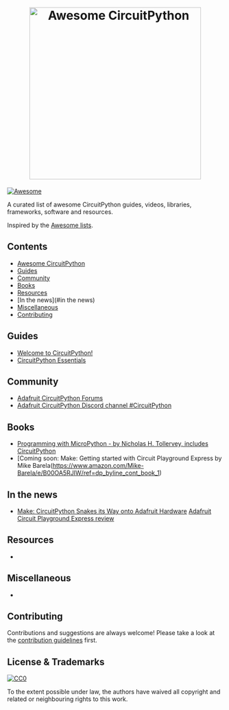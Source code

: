 <h1 align="center">
  <img width="400" src="https://raw.githubusercontent.com/adafruit/awesome-circuitpython/master/IMAGE" alt="Awesome CircuitPython"><br>
</h1>

[![Awesome](https://awesome.re/badge.svg)](https://awesome.re)

A curated list of awesome CircuitPython guides, videos, libraries, frameworks, software and resources.

Inspired by the [Awesome lists](https://github.com/sindresorhus/awesome).

## Contents

- [Awesome CircuitPython](#awesome-circuitpython)
- [Guides](#guides)
- [Community](#community)
- [Books](#books)
- [Resources](#resources)
- [In the news](#in the news)
- [Miscellaneous](#miscellaneous)
- [Contributing](#contributing)

## Guides

- [Welcome to CircuitPython!](https://learn.adafruit.com/welcome-to-circuitpython/overview)
- [CircuitPython Essentials](https://learn.adafruit.com/circuitpython-essentials)

## Community

- [Adafruit CircuitPython Forums](https://forums.adafruit.com/viewforum.php?f=60)
- [Adafruit CircuitPython Discord channel #CircuitPython](https://discord.gg/EAeBY6x)

## Books

- [Programming with MicroPython - by Nicholas H. Tollervey, includes CircuitPython](https://www.adafruit.com/product/3706)
- [Coming soon: Make: Getting started with Circuit Playground Express by Mike Barela(https://www.amazon.com/Mike-Barela/e/B00OA5RJIW/ref=dp_byline_cont_book_1)

## In the news

- [Make: CircuitPython Snakes its Way onto Adafruit Hardware](http://makezine.com/2017/08/11/circuitpython-snakes-way-adafruit-hardware/)
[Adafruit Circuit Playground Express review](https://hackspace.raspberrypi.org/features/adafruit-circuit-playground-express-review)

## Resources

- []()
## Miscellaneous

- []()

## Contributing

Contributions and suggestions are always welcome! Please take a look at the [contribution guidelines](https://github.com/adafruit/awesome-circuitpython/blob/master/contributing.md) first.

## License & Trademarks

[![CC0](http://mirrors.creativecommons.org/presskit/buttons/88x31/svg/cc-zero.svg)](https://creativecommons.org/publicdomain/zero/1.0/)

To the extent possible under law, the authors have waived all copyright and related or neighbouring rights to this work.
